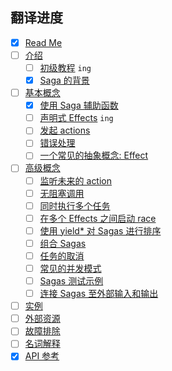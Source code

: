 ## 翻译进度

* [x] [Read Me](/README.md)
* [ ] [介绍](/docs/introduction/README.md)
  * [ ] [初级教程](/docs/introduction/BeginnerTutorial.md) `ing`
  * [x] [Saga 的背景](/docs/introduction/SagaBackground.md)
* [ ] [基本概念](/docs/basics/README.md)
  * [x] [使用 Saga 辅助函数](/docs/basics/UsingSagaHelpers.md)
  * [ ] [声明式 Effects](/docs/basics/DeclarativeEffects.md) `ing`
  * [ ] [发起 actions](/docs/basics/DispatchingActions.md)
  * [ ] [错误处理](/docs/basics/ErrorHandling.md)
  * [ ] [一个常见的抽象概念: Effect](/docs/basics/Effect.md)
* [ ] [高级概念](/docs/advanced/README.md)
  * [ ] [监听未来的 action](/docs/advanced/FutureActions.md)
  * [ ] [无阻塞调用](/docs/advanced/NonBlockingCalls.md)
  * [ ] [同时执行多个任务](/docs/advanced/RunningTasksInParallel.md)
  * [ ] [在多个 Effects 之间启动 race](/docs/advanced/RacingEffects.md)
  * [ ] [使用 yield* 对 Sagas 进行排序](/docs/advanced/SequencingSagas.md)
  * [ ] [组合 Sagas](/docs/advanced/ComposingSagas.md)
  * [ ] [任务的取消](/docs/advanced/TaskCancellation.md)
  * [ ] [常见的并发模式](/docs/advanced/Concurrency.md)
  * [ ] [Sagas 测试示例](/docs/advanced/Testing.md)
  * [ ] [连接 Sagas 至外部输入和输出](/docs/advanced/UsingRunSaga.md)
* [ ] [实例](/docs/recipes/README.md)
* [ ] [外部资源](/docs/ExternalResources.md)
* [ ] [故障排除](/docs/Troubleshooting.md)
* [ ] [名词解释](/docs/Glossary.md)
* [x] [API 参考](/docs/api/README.md)
